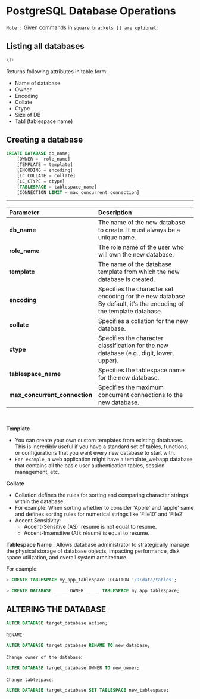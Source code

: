 # PostgreSQL Database Operations

`Note :` Given commands in `square brackets [] are optional`;

## Listing all databases
```sql
\l+
```

Returns following attributes in table form:
- Name of database
- Owner
- Encoding
- Collate
- Ctype
- Size of DB
- Tabl (tablespace name)

## Creating a database
```sql
CREATE DATABASE db_name;
    [OWNER =  role_name]
    [TEMPLATE = template]
    [ENCODING = encoding]
    [LC_COLLATE = collate]
    [LC_CTYPE = ctype]
    [TABLESPACE = tablespace_name]
    [CONNECTION LIMIT = max_concurrent_connection]
```

---
| Parameter                  | Description                                                                                             |
| :------------------------- | :------------------------------------------------------------------------------------------------------ |
| **db_name** | The name of the new database to create. It must always be a unique name.                                |
| **role_name** | The role name of the user who will own the new database.                                                |
| **template** | The name of the database template from which the new database is created.                               |
| **encoding** | Specifies the character set encoding for the new database. By default, it's the encoding of the template database. |
| **collate** | Specifies a collation for the new database.                                                             |
| **ctype** | Specifies the character classification for the new database (e.g., digit, lower, upper).                |
| **tablespace_name** | Specifies the tablespace name for the new database.                                                     |
| **max_concurrent_connection** | Specifies the maximum concurrent connections to the new database.                                       |

<br>


**Template**

- You can create your own custom templates from existing databases. This is incredibly useful if you have a standard set of tables, functions, or configurations that you want every new database to start with.
- `For example`, a web application might have a template_webapp database that contains all the basic user authentication tables, session management, etc.

**Collate**

- Collation defines the rules for sorting and comparing character strings within the database.
- For example: When sorting whether to consider 'Apple' and 'apple' same and defines sorting rules for numerical strings like 'File10' and 'File2'
- Accent Sensitivity: 
    - Accent-Sensitive (AS): résumé is not equal to resume.
    - Accent-Insensitive (AI): résumé is equal to resume.

**Tablespace Name** : Allows database administrator to  strategically manage the physical storage of database objects, impacting performance, disk space utilization, and overall system architecture.

For example:
```sql
> CREATE TABLESPACE my_app_tablespace LOCATION '/D:data/tables';

> CREATE DATABASE _____ OWNER _____ TABLESPACE my_app_tablespace;

```

## ALTERING THE DATABASE
```sql
ALTER DATABASE target_database action;
```


`RENAME`:
```sql
ALTER DATABASE target_database RENAME TO new_database;
```

`Change owner of the database`:
```sql
ALTER DATABASE target_database OWNER TO new_owner;
```

`Change tablespace`:
```sql
ALTER DATABASE target_database SET TABLESPACE new_tablespace;
```

